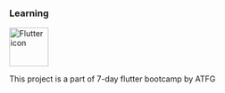 ### Learning 
<img src="https://lh3.googleusercontent.com/fife/AAWUweX-oFWOaT16FUcQDhnvLo4_AvYO-EZFjK6VYSX69Lil23-F-sDPlM3xG8l-7Ex7as2IfwjNQHSi6Q3CeXFsfhawcrUObSmqd1JjU_s7R6A-RANk6bEYwXC9sN9hkydvPJLJDU4nIhvjxH3f_fL7Uj3A7Sz6JsHw-PUqvtQYzkKj3uQzhDSIM2XUGomMTIhe74yxwk8UkL_y3YJR1n5aU4VZfpol0UVOO6tBLP9I0xv26fXrKOpVxokxTIJCUYFGL8eSUy1jfqkCuTD0YvUMgKIP9wqp4t_gqCr6bwn6M5qOpGXxwNhLjZIQj7hhNf-GQGrNHZL7CkafTswqo6VqKEUGngsnDFX-Yzu-8Qfb7aofcz4jH9qFAEHlnOGTqLZlGBAwQox6WUwl526O6Mwe8NRVkGU3nTKnwCpQMgzx9JV7C-17d1LA5Jl-SJReHRNBrteem-VnWO1V0dUMlmxVZRgLh2UhBlcqKgaIgPTFQlW9R2waJdRcioTWi4TaznY7h0TIcjvm7-1a6luM5jwCfdhcCGKTsWV_nq6hzvE5BOh6lPmKbtSKdjafuXxUygRRmMeDLshX1WUrAlnC8SAh5dlQMhQVaS-ikwri2ky86BEBwhPvTrZSFDl6mY7moMkgn5aH5O_1_R5r6UTtFqeniUlurzDuT39iSO2zAG3lY-yGZIAZPG4jgnbCQ96HtGIYOCbJJpzB-6hYgU3yfY2j_bwc1k8hg3-F9hY=w1920-h842-ft" alt="Flutter icon" width="70"/>

This project is a part of 7-day flutter bootcamp by ATFG
